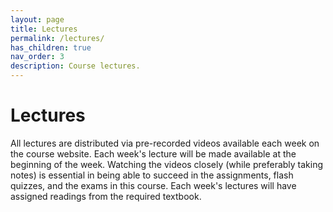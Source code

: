 ```yaml
---
layout: page
title: Lectures
permalink: /lectures/
has_children: true
nav_order: 3
description: Course lectures.
---
```


# Lectures

All lectures are distributed via pre-recorded videos available each week on the course website. Each week's lecture will be made available at the beginning of the week. Watching the videos closely (while preferably taking notes) is essential in being able to succeed in the assignments, flash quizzes, and the exams in this course. Each week's lectures will have assigned readings from the required textbook.

<!-- {:toc} -->